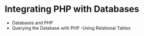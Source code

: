 # Integrating PHP with Databases
- Databases and PHP
- Querying the Database with PHP
-Using Relational Tables 
